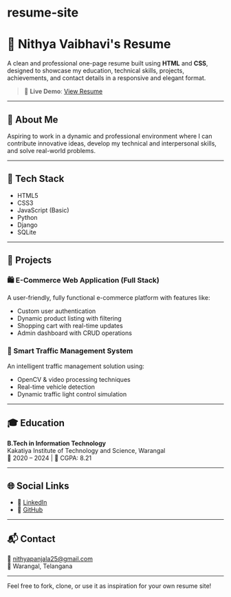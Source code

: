 # resume-site
 # 💼 Nithya Vaibhavi's Resume

A clean and professional one-page resume built using **HTML** and **CSS**, designed to showcase my education, technical skills, projects, achievements, and contact details in a responsive and elegant format.

> 🚀 **Live Demo**: [View Resume](https://nithyapanjala.github.io/resume-site/)

---

## 🧠 About Me
Aspiring to work in a dynamic and professional environment where I can contribute innovative ideas, develop my technical and interpersonal skills, and solve real-world problems.

---

## 🔧 Tech Stack
- HTML5
- CSS3
- JavaScript (Basic)
- Python
- Django
- SQLite

---

## 📁 Projects
### 🛍️ E-Commerce Web Application (Full Stack)
A user-friendly, fully functional e-commerce platform with features like:
- Custom user authentication
- Dynamic product listing with filtering
- Shopping cart with real-time updates
- Admin dashboard with CRUD operations

### 🚦 Smart Traffic Management System
An intelligent traffic management solution using:
- OpenCV & video processing techniques
- Real-time vehicle detection
- Dynamic traffic light control simulation

---

## 🎓 Education
**B.Tech in Information Technology**  
Kakatiya Institute of Technology and Science, Warangal  
📅 2020 – 2024 | 🎯 CGPA: 8.21

---

## 🌐 Social Links
- 🔗 [LinkedIn](https://www.linkedin.com/in/panjala-nithya-vaibhavi-2862b9238)
- 🐙 [GitHub](https://github.com/NithyaPanjala)

---

## 📬 Contact
📧 nithyapanjala25@gmail.com   
📍 Warangal, Telangana

---

Feel free to fork, clone, or use it as inspiration for your own resume site!

